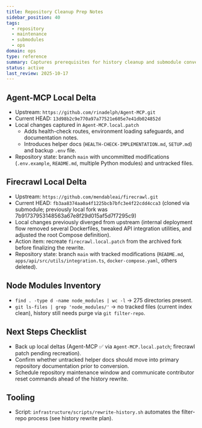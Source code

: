 ```yaml
---
title: Repository Cleanup Prep Notes
sidebar_position: 40
tags:
  - repository
  - maintenance
  - submodules
  - ops
domain: ops
type: reference
summary: Captures prerequisites for history cleanup and submodule conversion, including local deltas and upstream references
status: active
last_review: 2025-10-17
---
```


## Agent-MCP Local Delta

- Upstream: `https://github.com/rinadelph/Agent-MCP.git`
- Current HEAD: `13d98b2c9e770a97a77521e605e7e41db024852d`
- Local changes captured in `Agent-MCP.local.patch`
  - Adds health-check routes, environment loading safeguards, and documentation notes.
  - Introduces helper docs (`HEALTH-CHECK-IMPLEMENTATION.md`, `SETUP.md`) and backup `.env` file.
- Repository state: branch `main` with uncommitted modifications (`.env.example`, `README.md`, multiple Python modules) and untracked files.

## Firecrawl Local Delta

- Upstream: `https://github.com/mendableai/firecrawl.git`
- Current HEAD: `fb3aa8374aa0a4f1225bcb7bfc3e4f22cdd4cca3` (cloned via submodule; previously local fork was 7b91737953148563a67e8f29d015af5d7f7295c9)
- Local changes previously diverged from upstream (internal deployment flow removed several Dockerfiles, tweaked API integration utilities, and adjusted the root Compose definition).
- Action item: recreate `firecrawl.local.patch` from the archived fork before finalizing the rewrite.
- Repository state: branch `main` with tracked modifications (`README.md`, `apps/api/src/utils/integration.ts`, `docker-compose.yaml`, others deleted).

## Node Modules Inventory

- `find . -type d -name node_modules | wc -l` → 275 directories present.
- `git ls-files | grep 'node_modules/'` → no tracked files (current index clean), history still needs purge via `git filter-repo`.

## Next Steps Checklist

- Back up local deltas (Agent-MCP ✅ via `Agent-MCP.local.patch`; firecrawl patch pending recreation).
- Confirm whether untracked helper docs should move into primary repository documentation prior to conversion.
- Schedule repository maintenance window and communicate contributor reset commands ahead of the history rewrite.

## Tooling

- Script: `infrastructure/scripts/rewrite-history.sh` automates the filter-repo process (see history rewrite plan).
